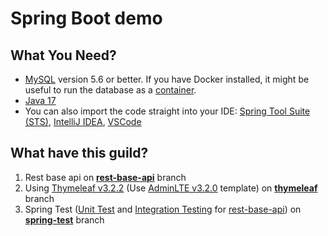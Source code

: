 # Spring Boot demo

## What You Need? 
* [MySQL](https://dev.mysql.com/downloads/) version 5.6 or better. If you have Docker installed, it might be useful to run the database as a [container](https://hub.docker.com/_/mysql/).
* [Java 17](https://www.oracle.com/java/technologies/downloads/)
* You can also import the code straight into your IDE: [Spring Tool Suite (STS)](https://spring.io/guides/gs/sts), [IntelliJ IDEA](https://spring.io/guides/gs/intellij-idea/), [VSCode](https://spring.io/guides/gs/guides-with-vscode/)

## What have this guild?
1. Rest base api on **[rest-base-api](https://github.com/mvn-doanhduong-hn/spring-boot-demo/tree/rest-base-api)** branch
2. Using [Thymeleaf v3.2.2](https://www.thymeleaf.org/documentation.html) (Use [AdminLTE v3.2.0](https://adminlte.io) template) on **[thymeleaf](https://github.com/mvn-doanhduong-hn/spring-boot-demo/tree/thymeleaf)** branch
3. Spring Test ([Unit Test](https://spring.io/guides/gs/testing-web) and [Integration Testing](https://www.baeldung.com/integration-testing-in-spring) for [rest-base-api](https://github.com/mvn-doanhduong-hn/spring-boot-demo/tree/rest-base-api)) on **[spring-test](https://github.com/mvn-doanhduong-hn/spring-boot-demo/tree/spring-test)** branch
